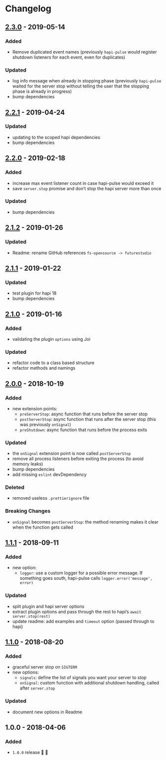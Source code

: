 # Changelog

## [2.3.0](https://github.com/futurestudio/hapi-pulse/compare/v2.2.1...v2.3.0) - 2019-05-14

### Added
- Remove duplicated event names (previously `hapi-pulse` would register shutdown listeners for each event, even for duplicates)

### Updated
- log info message when already in stopping phase (previously `hapi-pulse` waited for the server stop without telling the user that the stopping phase is already in progress)
- bump dependencies


## [2.2.1](https://github.com/futurestudio/hapi-pulse/compare/v2.2.0...v2.2.1) - 2019-04-24

### Updated
- updating to the scoped hapi dependencies
- bump dependencies


## [2.2.0](https://github.com/futurestudio/hapi-pulse/compare/v2.1.2...v2.2.0) - 2019-02-18

### Added
- increase max event listener count in case hapi-pulse would exceed it
- save `server.stop` promise and don’t stop the hapi server more than once

### Updated
- bump dependencies


## [2.1.2](https://github.com/futurestudio/hapi-pulse/compare/v2.1.1...v2.1.2) - 2019-01-26

### Updated
- Readme: rename GitHub references `fs-opensource -> futurestudio`


## [2.1.1](https://github.com/futurestudio/hapi-pulse/compare/v2.1.0...v2.1.1) - 2019-01-22

### Updated
- test plugin for hapi 18
- bump dependencies


## [2.1.0](https://github.com/futurestudio/hapi-pulse/compare/v2.0.0...v2.1.0) - 2019-01-16

### Added
- validating the plugin `options` using Joi

### Updated
- refactor code to a class based structure
- refactor methods and namings


## [2.0.0](https://github.com/futurestudio/hapi-pulse/compare/v1.1.1...v2.0.0) - 2018-10-19

### Added
- new extension points:
  - `preServerStop`: async function that runs before the server stop
  - `postServerStop`: async function that runs after the server stop (this was previously `onSignal`)
  - `preShutdown`: async function that runs before the process exits

### Updated
- the `onSignal` extension point is now called `postServerStop`
- remove all process listeners before exiting the process (to avoid memory leaks)
- bump dependencies
- add missing `eslint` devDependency

### Deleted
- removed useless `.prettierignore` file


### Breaking Changes
- `onSignal` becomes `postServerStop`: the method renaming makes it clear when the function gets called


## [1.1.1](https://github.com/futurestudio/hapi-pulse/compare/v1.1.0...v1.1.1) - 2018-09-11

### Added
- new option:
  - `logger`: use a custom logger for a possible error message. If something goes south, hapi-pulse calls `logger.error('message', error)`

### Updated
- split plugin and hapi server options
- extract plugin options and pass through the rest to hapi’s `await server.stop(rest)`
- update readme: add examples and `timeout` option (passed through to hapi)


## [1.1.0](https://github.com/futurestudio/hapi-pulse/compare/v1.0.0...v1.1.0) - 2018-08-20

### Added
- graceful server stop on `SIGTERM`
- new options:
  - `signals`: define the list of signals you want your server to stop
  - `onSignal`: custom function with additional shutdown handling, called after `server.stop`

### Updated
- document new options in Readme


## 1.0.0 - 2018-04-06

### Added
- `1.0.0` release 🚀 🎉
